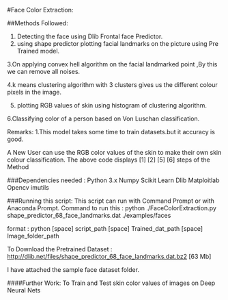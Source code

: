 #Face Color Extraction:

##Methods Followed:
1. Detecting the face using Dlib Frontal face Predictor.
2. using shape predictor plotting facial landmarks on the picture using Pre Trained model.

3.On applying convex hell algorithm on the facial landmarked point ,By this we can remove all noises.

4.k means clustering algorithm with 3 clusters gives us the different colour pixels in the image.

5. plotting RGB values of skin using histogram of clustering algorithm.

6.Classifying color of a person based on Von Luschan classification.

Remarks:
1.This model takes some time to train datasets.but it accuracy is good.

A New User can use the RGB color values of the skin to make their own skin colour classification.
The above code displays [1] [2] [5] [6] steps of the Method  

###Dependencies needed :
Python 3.x
Numpy
Scikit Learn
Dlib
Matploitlab
Opencv
imutils

###Running this script:
This script can run with Command Prompt or with Anaconda Prompt.
Command to run this : python ./FaceColorExtraction.py shape_predictor_68_face_landmarks.dat ./examples/faces

format : python  [space] script_path [space] Trained_dat_path [space] Image_folder_path

To Download the Pretrained Dataset : http://dlib.net/files/shape_predictor_68_face_landmarks.dat.bz2 [63 Mb]

I have attached the sample face dataset folder.

####Further Work:
To Train and Test skin color values of images on Deep Neural Nets

